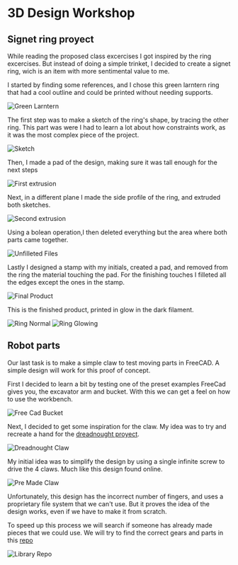 # 3D Design Workshop

## Signet ring proyect
While reading the proposed class excercises I got inspired by the ring excercises. But instead of doing a simple trinket, I decided to create a signet ring, wich is an item with more sentimental value to me.

I started by finding some references, and I chose this green larntern ring that had a cool outline and could be printed without needing supports.

![Green Larntern](0-Inspiration.png)

The first step was to make a sketch of the ring's shape, by tracing the other ring. This part was were I had to learn a lot about how constraints work, as it was the most complex piece of the project.

![Sketch](1-Sketch.png)

Then, I made a pad of the design, making sure it was tall enough for the next steps

![First extrusion](2-Extrusion.png)

Next, in a different plane I made the side profile of the ring, and extruded both sketches.

![Second extrusion](3-SecondExtrusion.png)

Using a bolean operation,I then deleted everything but the area where both parts came together.

![Unfilleted Files](4-UnfilletedRing.png)

Lastly I designed a stamp with my initials, created a pad, and removed from the ring the material touching the pad. For the finishing touches I filleted all the edges except the ones in the stamp.

![Final Product](5-FinalProduct.png)

This is the finished product, printed in glow in the dark filament.

![Ring Normal](6-RingNormal.png)
![Ring Glowing](7-RingGlowing.png)



## Robot parts
Our last task is to make a simple claw to test moving parts in FreeCAD. A simple design will work for this proof of concept.

First I decided to learn a bit by testing one of the preset examples FreeCad gives you, the excavator arm and bucket. With this we can get a feel on how to use the workbench.

![Free Cad Bucket](8-FreeCadBucket.png)

Next, I decided to get some inspiration for the claw. My idea was to try and recreate a hand for the [dreadnought proyect](https://github.com/forge-world-6798/Mecatronica-Proyecto).

![Dreadnought Claw](9-DreadClaw.png)

My initial idea was to simplify the design by using a single infinite screw to drive the 4 claws. Much like this design found online.

![Pre Made Claw](10-PreMadeClaw.png)

Unfortunately, this design has the incorrect number of fingers, and uses a proprietary file system that we can't use. But it proves the idea of the design works, even if we have to make it from scratch.

To speed up this process we will search if someone has already made pieces that we could use. We will try to find the correct gears and parts in this [repo](https://github.com/FreeCAD/FreeCAD-library/tree/master)

![Library Repo](11-LibraryRepo.png)

